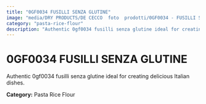 ```yaml
---
title: "0GF0034 FUSILLI SENZA GLUTINE"
image: "media/DRY PRODUCTS/DE CECCO  foto  prodotti/0GF0034 - FUSILLI SENZA GLUTINE.jpg"
category: "pasta-rice-flour"
description: "Authentic 0gf0034 fusilli senza glutine ideal for creating delicious Italian dishes."
---
```


# 0GF0034 FUSILLI SENZA GLUTINE

Authentic 0gf0034 fusilli senza glutine ideal for creating delicious Italian dishes.

**Category:** Pasta Rice Flour
